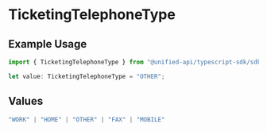 # TicketingTelephoneType

## Example Usage

```typescript
import { TicketingTelephoneType } from "@unified-api/typescript-sdk/sdk/models/shared";

let value: TicketingTelephoneType = "OTHER";
```

## Values

```typescript
"WORK" | "HOME" | "OTHER" | "FAX" | "MOBILE"
```
